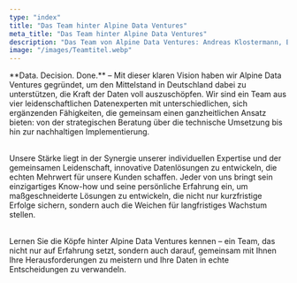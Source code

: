 ```yaml
---
type: "index"
title: "Das Team hinter Alpine Data Ventures"
meta_title: "Das Team hinter Alpine Data Ventures"
description: "Das Team von Alpine Data Ventures: Andreas Klostermann, Benjamin Diez, Dr. Carsten Hof und Julian Koller – Experten für Datenstrategie und BI für Ihren Erfolg."
image: "/images/Teamtitel.webp"
---
```

<p>
**Data. Decision. Done.** – Mit dieser klaren Vision haben wir Alpine Data Ventures gegründet, um den Mittelstand in Deutschland dabei zu unterstützen, die Kraft der Daten voll auszuschöpfen. Wir sind ein Team aus vier leidenschaftlichen Datenexperten mit unterschiedlichen, sich ergänzenden Fähigkeiten, die gemeinsam einen ganzheitlichen Ansatz bieten: von der strategischen Beratung über die technische Umsetzung bis hin zur nachhaltigen Implementierung.<br><br>
</p>
<p>
Unsere Stärke liegt in der Synergie unserer individuellen Expertise und der gemeinsamen Leidenschaft, innovative Datenlösungen zu entwickeln, die echten Mehrwert für unsere Kunden schaffen. Jeder von uns bringt sein einzigartiges Know-how und seine persönliche Erfahrung ein, um maßgeschneiderte Lösungen zu entwickeln, die nicht nur kurzfristige Erfolge sichern, sondern auch die Weichen für langfristiges Wachstum stellen.<br><br>
</p>
<p>
Lernen Sie die Köpfe hinter Alpine Data Ventures kennen – ein Team, das nicht nur auf Erfahrung setzt, sondern auch darauf, gemeinsam mit Ihnen Ihre Herausforderungen zu meistern und Ihre Daten in echte Entscheidungen zu verwandeln.<br><br>
</p>
